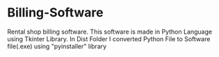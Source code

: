 # Billing-Software
Rental shop billing software. This software is made in Python Language using Tkinter Library.
In Dist Folder I converted Python File to Software file(.exe) using "pyinstaller" library
